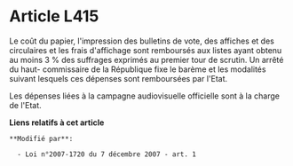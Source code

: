 # Article L415

Le coût du papier, l'impression des bulletins de vote, des affiches et des circulaires et les frais d'affichage sont
remboursés aux listes ayant obtenu au moins 3 % des suffrages exprimés au premier tour de scrutin. Un arrêté du haut-
commissaire de la République fixe le barème et les modalités suivant lesquels ces dépenses sont remboursées par l'Etat.

Les dépenses liées à la campagne audiovisuelle officielle sont à la charge de l'Etat.

**Liens relatifs à cet article**

	**Modifié par**:

	  - Loi n°2007-1720 du 7 décembre 2007 - art. 1
